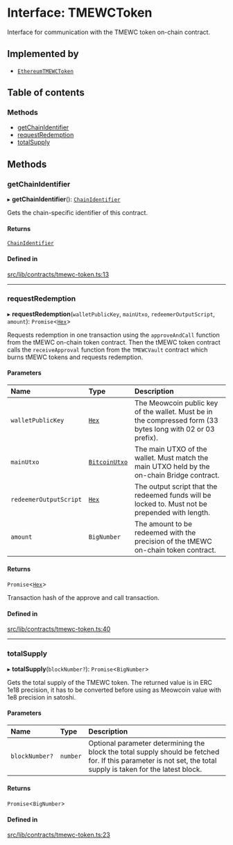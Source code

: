 # Interface: TMEWCToken

Interface for communication with the TMEWC token on-chain contract.

## Implemented by

- [`EthereumTMEWCToken`](../classes/EthereumTMEWCToken.md)

## Table of contents

### Methods

- [getChainIdentifier](TMEWCToken.md#getchainidentifier)
- [requestRedemption](TMEWCToken.md#requestredemption)
- [totalSupply](TMEWCToken.md#totalsupply)

## Methods

### getChainIdentifier

▸ **getChainIdentifier**(): [`ChainIdentifier`](ChainIdentifier.md)

Gets the chain-specific identifier of this contract.

#### Returns

[`ChainIdentifier`](ChainIdentifier.md)

#### Defined in

[src/lib/contracts/tmewc-token.ts:13](https://github.com/zachchan105/tmewc/blob/main/typescript/src/lib/contracts/tmewc-token.ts#L13)

___

### requestRedemption

▸ **requestRedemption**(`walletPublicKey`, `mainUtxo`, `redeemerOutputScript`, `amount`): `Promise`\<[`Hex`](../classes/Hex.md)\>

Requests redemption in one transaction using the `approveAndCall` function
from the tMEWC on-chain token contract. Then the tMEWC token contract calls
the `receiveApproval` function from the `TMEWCVault` contract which burns
tMEWC tokens and requests redemption.

#### Parameters

| Name | Type | Description |
| :------ | :------ | :------ |
| `walletPublicKey` | [`Hex`](../classes/Hex.md) | The Meowcoin public key of the wallet. Must be in the compressed form (33 bytes long with 02 or 03 prefix). |
| `mainUtxo` | [`BitcoinUtxo`](../README.md#bitcoinutxo) | The main UTXO of the wallet. Must match the main UTXO held by the on-chain Bridge contract. |
| `redeemerOutputScript` | [`Hex`](../classes/Hex.md) | The output script that the redeemed funds will be locked to. Must not be prepended with length. |
| `amount` | `BigNumber` | The amount to be redeemed with the precision of the tMEWC on-chain token contract. |

#### Returns

`Promise`\<[`Hex`](../classes/Hex.md)\>

Transaction hash of the approve and call transaction.

#### Defined in

[src/lib/contracts/tmewc-token.ts:40](https://github.com/zachchan105/tmewc/blob/main/typescript/src/lib/contracts/tmewc-token.ts#L40)

___

### totalSupply

▸ **totalSupply**(`blockNumber?`): `Promise`\<`BigNumber`\>

Gets the total supply of the TMEWC token. The returned value is in
ERC 1e18 precision, it has to be converted before using as Meowcoin value
with 1e8 precision in satoshi.

#### Parameters

| Name | Type | Description |
| :------ | :------ | :------ |
| `blockNumber?` | `number` | Optional parameter determining the block the total supply should be fetched for. If this parameter is not set, the total supply is taken for the latest block. |

#### Returns

`Promise`\<`BigNumber`\>

#### Defined in

[src/lib/contracts/tmewc-token.ts:23](https://github.com/zachchan105/tmewc/blob/main/typescript/src/lib/contracts/tmewc-token.ts#L23)
